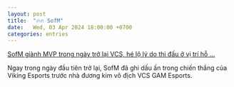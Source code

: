 ```yaml
---
layout: post
title:  "🔥🔥 SofM"
date:   Wed, 03 Apr 2024 18:00:00 +0700
categories: entries
---
```

[SofM giành MVP trong ngày trở lại VCS, hé lộ lý do thi đấu ở vị trí hỗ ...](https://webthethao.vn/lien-minh-huyen-thoai/sofm-gianh-mvp-trong-ngay-tro-lai-vcs-he-lo-ly-do-thi-dau-o-vi-tri-ho-tro-7NisyBbIR.htm)

Ngay trong ngày đầu tiên trở lại, SofM đã ghi dấu ấn trong chiến thắng của Viking Esports trước nhà đương kim vô địch VCS GAM Esports.

